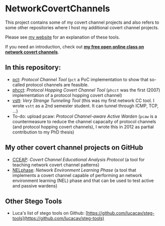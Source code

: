 # NetworkCovertChannels

This project contains some of my covert channel projects and also refers to some other repositories where I host my additional covert channel projects.

Please see [my website](http://steffen-wendzel.blogspot.com/p/covert-channel-software.html) for an explanation of these tools.

If you need an introduction, check out **[my free open online class on network covert channels](https://github.com/cdpxe/Network-Covert-Channels-A-University-level-Course/)**.

## In this repository:

- [pct](https://github.com/cdpxe/NetworkCovertChannels/tree/master/pct): *Protocol Channel Tool* (`pct` a PoC implementation to show that so-called protocol channels are feasible.
- [phcct](https://github.com/cdpxe/NetworkCovertChannels/tree/master/phcct): *Protocol Hopping Covert Channel Tool* (`phcct` was the first (2007) implementation of a protocol hopping covert channel)
- [vstt](https://github.com/cdpxe/NetworkCovertChannels/tree/master/vstt): *Very Strange Tunneling Tool* (this was my first network CC tool. I wrote `vstt` as a 2nd semester student. It can tunnel through ICMP, TCP, ...)
- To-do: upload pcaw: *Protocol Channel-aware Active Warden* (`pcaw` is a countermeasure to reduce the channel capacaity of protocol channels (and protocol hopping covert channels), I wrote this in 2012 as partial contribution to my PhD thesis)

## My other covert channel projects on GitHub

- [CCEAP](https://github.com/cdpxe/CCEAP): *Covert Channel Educational Analysis Protocol* (a tool for teaching network covert channel patterns)
- [NELphase](https://github.com/cdpxe/NELphase): *Network Environment Learning Phase* (a tool that implements a covert channel capable of performing an network environment learning (NEL) phase and that can be used to test active and passive wardens)

## Other Stego Tools

- Luca's list of stego tools on Github: [https://github.com/lucacav/steg-tools](https://github.com/lucacav/steg-tools)

